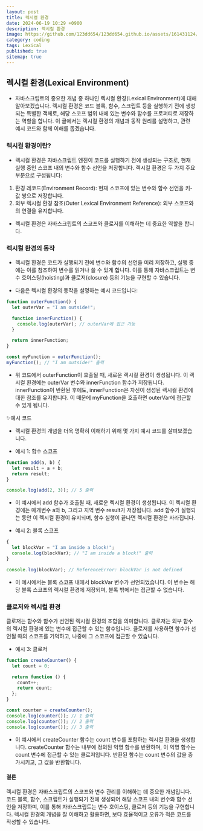 ```yaml
---
layout: post
title: 렉시컬 환경
date: 2024-06-19 10:29 +0900
description: 렉시컬 환경
image: https://github.com/123dd654/123dd654.github.io/assets/161431124/8c4e8c90-4d2f-4e6e-86aa-9df7ca98a3a3
category: coding
tags: Lexical
published: true
sitemap: true
---
```


## 렉시컬 환경(Lexical Environment)

- 자바스크립트의 중요한 개념 중 하나인 렉시컬 환경(Lexical Environment)에 대해 알아보겠습니다.
  렉시컬 환경은 코드 블록, 함수, 스크립트 등을 실행하기 전에 생성되는 특별한 객체로,
  해당 스코프 범위 내에 있는 변수와 함수를 프로퍼티로 저장하는 역할을 합니다.
  이 글에서는 렉시컬 환경의 개념과 동작 원리를 설명하고, 관련 예시 코드와 함께 이해를 돕겠습니다.

### 렉시컬 환경이란?

- 렉시컬 환경은 자바스크립트 엔진이 코드를 실행하기 전에 생성되는 구조로,
  현재 실행 중인 스코프 내의 변수와 함수 선언을 저장합니다. 렉시컬 환경은 두 가지 주요 부분으로 구성됩니다:

1.  환경 레코드(Environment Record): 현재 스코프에 있는 변수와 함수 선언을 키-값 쌍으로 저장합니다.
2.  외부 렉시컬 환경 참조(Outer Lexical Environment Reference): 외부 스코프와의 연결을 유지합니다.

- 렉시컬 환경은 자바스크립트의 스코프와 클로저를 이해하는 데 중요한 역할을 합니다.

### 렉시컬 환경의 동작

- 렉시컬 환경은 코드가 실행되기 전에 변수와 함수의 선언을 미리 저장하고,
  실행 중에는 이를 참조하여 변수를 읽거나 쓸 수 있게 합니다.
  이를 통해 자바스크립트는 변수 호이스팅(hoisting)과 클로저(closure) 등의 기능을 구현할 수 있습니다.

- 다음은 렉시컬 환경의 동작을 설명하는 예시 코드입니다:

```javascript
function outerFunction() {
  let outerVar = "I am outside!";

  function innerFunction() {
    console.log(outerVar); // outerVar에 접근 가능
  }

  return innerFunction;
}

const myFunction = outerFunction();
myFunction(); // "I am outside!" 출력
```

- 위 코드에서 outerFunction이 호출될 때, 새로운 렉시컬 환경이 생성됩니다.
  이 렉시컬 환경에는 outerVar 변수와 innerFunction 함수가 저장됩니다.
  innerFunction이 반환된 후에도, innerFunction은 자신이 생성된 렉시컬 환경에 대한 참조를 유지합니다.
  이 때문에 myFunction을 호출하면 outerVar에 접근할 수 있게 됩니다.

✨예시 코드

- 렉시컬 환경의 개념을 더욱 명확히 이해하기 위해 몇 가지 예시 코드를 살펴보겠습니다.

- 예시 1: 함수 스코프

```javascript
function add(a, b) {
  let result = a + b;
  return result;
}

console.log(add(2, 3)); // 5 출력
```

- 이 예시에서 add 함수가 호출될 때, 새로운 렉시컬 환경이 생성됩니다.
  이 렉시컬 환경에는 매개변수 a와 b, 그리고 지역 변수 result가 저장됩니다.
  add 함수가 실행되는 동안 이 렉시컬 환경이 유지되며, 함수 실행이 끝나면 렉시컬 환경은 사라집니다.

- 예시 2: 블록 스코프

```javascript
{
  let blockVar = "I am inside a block!";
  console.log(blockVar); // "I am inside a block!" 출력
}

console.log(blockVar); // ReferenceError: blockVar is not defined
```

- 이 예시에서는 블록 스코프 내에서 blockVar 변수가 선언되었습니다.
  이 변수는 해당 블록 스코프의 렉시컬 환경에 저장되며, 블록 밖에서는 접근할 수 없습니다.

### 클로저와 렉시컬 환경

클로저는 함수와 함수가 선언된 렉시컬 환경의 조합을 의미합니다.
클로저는 외부 함수의 렉시컬 환경에 있는 변수에 접근할 수 있는 함수입니다.
클로저를 사용하면 함수가 선언될 때의 스코프를 기억하고, 나중에 그 스코프에 접근할 수 있습니다.

- 예시 3: 클로저

```javascript
function createCounter() {
  let count = 0;

  return function () {
    count++;
    return count;
  };
}

const counter = createCounter();
console.log(counter()); // 1 출력
console.log(counter()); // 2 출력
console.log(counter()); // 3 출력
```

- 이 예시에서 createCounter 함수는 count 변수를 포함하는 렉시컬 환경을 생성합니다.
  createCounter 함수는 내부에 정의된 익명 함수를 반환하며, 이 익명 함수는 count 변수에 접근할 수 있는 클로저입니다.
  반환된 함수는 count 변수의 값을 증가시키고, 그 값을 반환합니다.

#### 결론

렉시컬 환경은 자바스크립트의 스코프와 변수 관리를 이해하는 데 중요한 개념입니다.
코드 블록, 함수, 스크립트가 실행되기 전에 생성되어 해당 스코프 내의 변수와 함수 선언을 저장하며,
이를 통해 자바스크립트는 변수 호이스팅, 클로저 등의 기능을 구현합니다.
렉시컬 환경의 개념을 잘 이해하고 활용하면, 보다 효율적이고 오류가 적은 코드를 작성할 수 있습니다.

